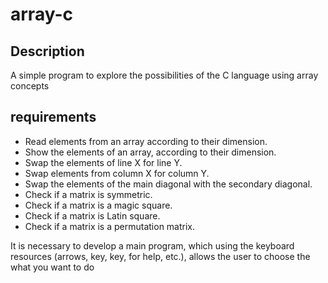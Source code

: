 # array-c

## Description
A simple program to explore the possibilities of the C language using array concepts

## requirements

- Read elements from an array according to their dimension.
- Show the elements of an array, according to their dimension.
- Swap the elements of line X for line Y.
- Swap elements from column X for column Y.
- Swap the elements of the main diagonal with the secondary diagonal.
- Check if a matrix is symmetric.
- Check if a matrix is a magic square.
- Check if a matrix is Latin square.
- Check if a matrix is a permutation matrix.

It is necessary to develop a main program, which using the keyboard resources (arrows, <esc> key, <enter> key, <F1> for help, etc.), allows the user to choose the what you want to do